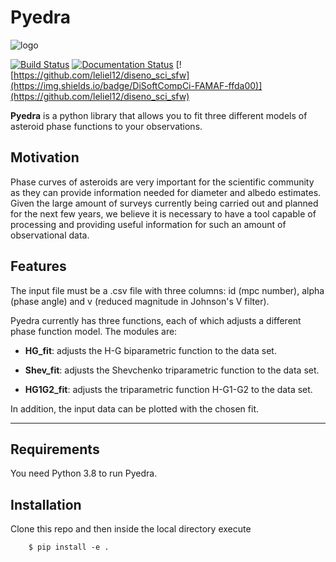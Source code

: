# Pyedra
![logo](https://raw.githubusercontent.com/milicolazo/Pyedra/master/res/logo.png)

[![Build Status](https://travis-ci.com/milicolazo/Pyedra.svg?branch=master)](https://travis-ci.com/milicolazo/Pyedra)
[![Documentation Status](https://readthedocs.org/projects/pyedra/badge/?version=latest)](https://pyedra.readthedocs.io/en/latest/?badge=latest)
[![https://github.com/leliel12/diseno_sci_sfw](https://img.shields.io/badge/DiSoftCompCi-FAMAF-ffda00)](https://github.com/leliel12/diseno_sci_sfw)

**Pyedra** is a python library that allows you to fit three different models of asteroid phase functions to your observations.

## Motivation
Phase curves of asteroids are very important for the scientific community as they can provide information needed for diameter and albedo estimates. Given the large amount of surveys currently being carried out and planned for the next few years, we believe it is necessary to have a tool capable of processing and providing useful information for such an amount of observational data.

## Features
The input file must be a .csv file with three columns: id (mpc number), alpha (phase angle) and v (reduced magnitude in Johnson's V filter).

Pyedra currently has three functions, each of which adjusts a different phase function model.
The modules are:

- **HG_fit**: adjusts the H-G biparametric function to the data set. 

- **Shev_fit**: adjusts the Shevchenko triparametric function to the data set.

- **HG1G2_fit**: adjusts the triparametric function H-G1-G2 to the data set.


In addition, the input data can be plotted with the chosen fit.


--------------------------------------------------------------------------------

## Requirements
You need Python 3.8 to run Pyedra.

## Installation
Clone this repo and then inside the local directory execute

        $ pip install -e .
